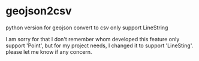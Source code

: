 # geojson2csv
python version for geojson convert to csv only support LineString

I am sorry for that I don't remember whom developed this feature only support 'Point', but for my project needs, I changed it to support 'LineSting'.
please let me know if any concern.
